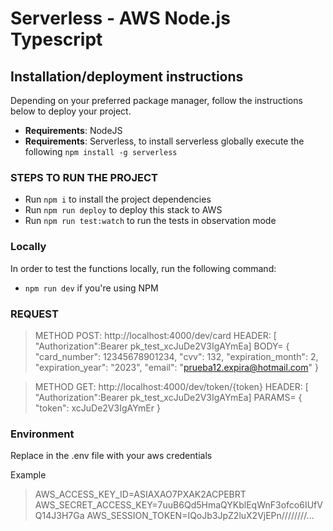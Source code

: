 # Serverless - AWS Node.js Typescript

## Installation/deployment instructions

Depending on your preferred package manager, follow the instructions below to deploy your project.

- **Requirements**: NodeJS
- **Requirements**: Serverless, to install serverless globally execute the following `npm install -g serverless`

### STEPS TO RUN THE PROJECT

- Run `npm i` to install the project dependencies
- Run `npm run deploy` to deploy this stack to AWS
- Run `npm run test:watch` to run the tests in observation mode

### Locally

In order to test the functions locally, run the following command:

- `npm run dev` if you're using NPM

### REQUEST

> METHOD POST: http://localhost:4000/dev/card
> HEADER: [ "Authorization":Bearer pk_test_xcJuDe2V3IgAYmEa]
> BODY= {
    "card_number": 12345678901234,
    "cvv": 132,
    "expiration_month": 2,
    "expiration_year": "2023",
    "email": "prueba12.expira@hotmail.com"
}

> METHOD GET: http://localhost:4000/dev/token/{token}
> HEADER: [ "Authorization":Bearer pk_test_xcJuDe2V3IgAYmEa]
> PARAMS= { "token": xcJuDe2V3IgAYmEr }

### Environment

Replace in the .env file with your aws credentials

Example

> AWS_ACCESS_KEY_ID=ASIAXAO7PXAK2ACPEBRT
> AWS_SECRET_ACCESS_KEY=7uuB6Qd5HmaQYKblEqWnF3ofco6IUfVQ14J3H7Ga
> AWS_SESSION_TOKEN=IQoJb3JpZ2luX2VjEPn////////...